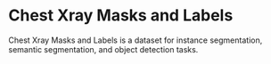 # Chest Xray Masks and Labels

Chest Xray Masks and Labels is a dataset for instance segmentation, semantic segmentation, and object detection tasks.